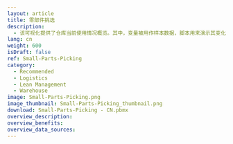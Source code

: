 ```yaml
---
layout: article
title: 零部件挑选
description: 
  - 该可视化提供了仓库当前使用情况概览。其中，变量被用作样本数据，脚本用来演示其变化。实际使用时，请用您自己的数据源替换变量，并移除脚本。
lang: cn
weight: 600
isDraft: false
ref: Small-Parts-Picking
category:
  - Recommended
  - Logistics
  - Lean Management
  - Warehouse
image: Small-Parts-Picking.png
image_thumbnail: Small-Parts-Picking_thumbnail.png
download: Small-Parts-Picking - CN.pbmx
overview_description:
overview_benefits:
overview_data_sources:
---
```

